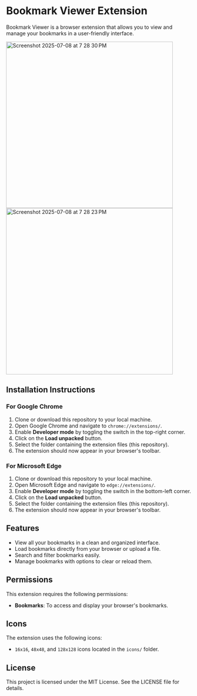 # Bookmark Viewer Extension

Bookmark Viewer is a browser extension that allows you to view and manage your bookmarks in a user-friendly interface.

<img width="453" alt="Screenshot 2025-07-08 at 7 28 30 PM" src="https://github.com/user-attachments/assets/cf68a825-5302-4fea-879b-cc5af6d5dbc5" />


<img width="453" alt="Screenshot 2025-07-08 at 7 28 23 PM" src="https://github.com/user-attachments/assets/73a85fe5-4dd9-4a26-a26e-370fbdc093e9" />


## Installation Instructions

### For Google Chrome

1. Clone or download this repository to your local machine.
2. Open Google Chrome and navigate to `chrome://extensions/`.
3. Enable **Developer mode** by toggling the switch in the top-right corner.
4. Click on the **Load unpacked** button.
5. Select the folder containing the extension files (this repository).
6. The extension should now appear in your browser's toolbar.

### For Microsoft Edge

1. Clone or download this repository to your local machine.
2. Open Microsoft Edge and navigate to `edge://extensions/`.
3. Enable **Developer mode** by toggling the switch in the bottom-left corner.
4. Click on the **Load unpacked** button.
5. Select the folder containing the extension files (this repository).
6. The extension should now appear in your browser's toolbar.

## Features

- View all your bookmarks in a clean and organized interface.
- Load bookmarks directly from your browser or upload a file.
- Search and filter bookmarks easily.
- Manage bookmarks with options to clear or reload them.

## Permissions

This extension requires the following permissions:

- **Bookmarks**: To access and display your browser's bookmarks.

## Icons

The extension uses the following icons:

- `16x16`, `48x48`, and `128x128` icons located in the `icons/` folder.

## License

This project is licensed under the MIT License. See the LICENSE file for details.
